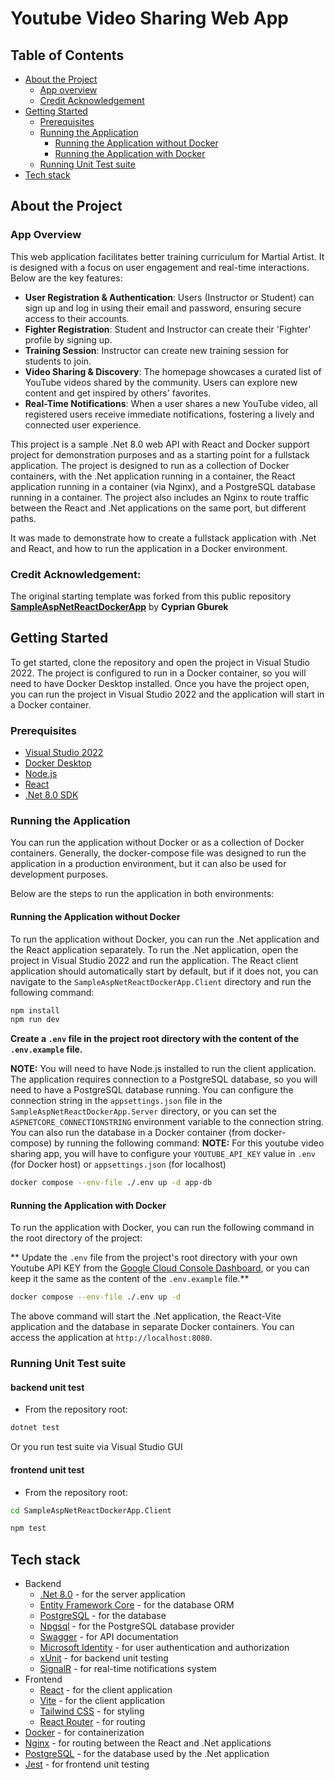 # Youtube Video Sharing Web App

## Table of Contents

- [About the Project](#about-the-project)
  - [App overview](#app-overview)
  - [Credit Acknowledgement](#credit-acknowledgement)
- [Getting Started](#getting-started)
  - [Prerequisites](#prerequisites)
  - [Running the Application](#running-the-application)
    - [Running the Application without Docker](#running-the-application-without-docker)
    - [Running the Application with Docker](#running-the-application-with-docker)
  - [Running Unit Test suite](#running-unit-test-suite)
- [Tech stack](#tech-stack)

## About the Project

### App Overview
This web application facilitates better training curriculum for Martial Artist. It is designed with a focus on user engagement and real-time interactions. Below are the key features:
- **User Registration & Authentication**: Users (Instructor or Student) can sign up and log in using their email and password, ensuring secure access to their accounts.
- **Fighter Registration**: Student and Instructor can create their 'Fighter' profile by signing up.
- **Training Session**: Instructor can create new training session for students to join.
- **Video Sharing & Discovery**: The homepage showcases a curated list of YouTube videos shared by the community. Users can explore new content and get inspired by others' favorites.
- **Real-Time Notifications**: When a user shares a new YouTube video, all registered users receive immediate notifications, fostering a lively and connected user experience.

This project is a sample .Net 8.0 web API with React and Docker support project for demonstration purposes and as a starting point for a fullstack application. The project is designed to run as a collection of Docker containers, with the .Net application running in a container, the React application running in a container (via Nginx), and a PostgreSQL database running in a container. The project also includes an Nginx to route traffic between the React and .Net applications on the same port, but different paths.

It was made to demonstrate how to create a fullstack application with .Net and React, and how to run the application in a Docker environment.

### Credit Acknowledgement:
The original starting template was forked from this public repository **[SampleAspNetReactDockerApp](https://github.com/SirCypkowskyy/SampleAspNetReactDockerApp)** by **Cyprian Gburek**

## Getting Started

To get started, clone the repository and open the project in Visual Studio 2022. The project is configured to run in a Docker container, so you will need to have Docker Desktop installed. Once you have the project open, you can run the project in Visual Studio 2022 and the application will start in a Docker container.

### Prerequisites

- [Visual Studio 2022](https://visualstudio.microsoft.com/vs/)
- [Docker Desktop](https://www.docker.com/products/docker-desktop)
- [Node.js](https://nodejs.org/en/)
- [React](https://reactjs.org/)
- [.Net 8.0 SDK](https://dotnet.microsoft.com/download/dotnet/8.0)

### Running the Application

You can run the application without Docker or as a collection of Docker containers. Generally, the docker-compose file was designed to run the application in a production environment, but it can also be used for development purposes.

Below are the steps to run the application in both environments:

#### Running the Application without Docker

To run the application without Docker, you can run the .Net application and the React application separately. To run the .Net application, open the project in Visual Studio 2022 and run the application. The React client application should automatically start by default, but if it does not, you can navigate to the `SampleAspNetReactDockerApp.Client` directory and run the following command:

```bash
npm install
npm run dev
```

**Create a `.env` file in the project root directory with the content of the `.env.example` file.**

**NOTE:** You will need to have Node.js installed to run the client application. The application requires connection to a PostgreSQL database, so you will need to have a PostgreSQL database running. You can configure the connection string in the `appsettings.json` file in the `SampleAspNetReactDockerApp.Server` directory, or you can set the `ASPNETCORE_CONNECTIONSTRING` environment variable to the connection string. You can also run the database in a Docker container (from docker-compose) by running the following command:
**NOTE:** For this youtube video sharing app, you will have to configure your `YOUTUBE_API_KEY` value in `.env` (for Docker host) or `appsettings.json` (for localhost)

```bash
docker compose --env-file ./.env up -d app-db
```

#### Running the Application with Docker

To run the application with Docker, you can run the following command in the root directory of the project:

** Update the `.env` file from the project's root directory with your own Youtube API KEY from the [Google Cloud Console Dashboard](https://cloud.google.com/docs/authentication/api-keys), or you can keep it the same as the content of the `.env.example` file.**

```bash
docker compose --env-file ./.env up -d
```

The above command will start the .Net application, the React-Vite application and the database in separate Docker containers. You can access the application at `http://localhost:8080`.

### Running Unit Test suite
#### backend unit test
- From the repository root:
```bash
dotnet test
```
Or you run test suite via Visual Studio GUI

#### frontend unit test
- From the repository root:
```bash
cd SampleAspNetReactDockerApp.Client
```
```bash
npm test
```

## Tech stack
- Backend
  - [.Net 8.0](https://dotnet.microsoft.com/download/dotnet/8.0) - for the server application
  - [Entity Framework Core](https://docs.microsoft.com/en-us/ef/core/) - for the database ORM
  - [PostgreSQL](https://www.postgresql.org/) - for the database
  - [Npgsql](https://www.npgsql.org/) - for the PostgreSQL database provider
  - [Swagger](https://swagger.io/) - for API documentation
  - [Microsoft Identity](https://docs.microsoft.com/en-us/aspnet/core/security/authentication/identity) - for user authentication and authorization
  - [xUnit](https://xunit.net/) - for backend unit testing
  - [SignalR](https://learn.microsoft.com/en-us/aspnet/signalr/overview/getting-started/introduction-to-signalr) - for real-time notifications system
- Frontend
  - [React](https://reactjs.org/) - for the client application
  - [Vite](https://vitejs.dev/) - for the client application
  - [Tailwind CSS](https://tailwindcss.com/) - for styling
  - [React Router](https://reactrouter.com/) - for routing
- [Docker](https://www.docker.com/) - for containerization
- [Nginx](https://www.nginx.com/) - for routing between the React and .Net applications
- [PostgreSQL](https://www.postgresql.org/) - for the database used by the .Net application
- [Jest](https://jestjs.io/docs/getting-started) - for frontend unit testing
